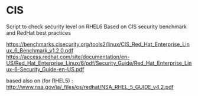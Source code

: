 CIS
===

Script to check security level on RHEL6
Based on CIS security benchmark and RedHat best practices

https://benchmarks.cisecurity.org/tools2/linux/CIS_Red_Hat_Enterprise_Linux_6_Benchmark_v1.2.0.pdf
https://access.redhat.com/site/documentation/en-US/Red_Hat_Enterprise_Linux/6/pdf/Security_Guide/Red_Hat_Enterprise_Linux-6-Security_Guide-en-US.pdf

based also on (for RHEL5) :
http://www.nsa.gov/ia/_files/os/redhat/NSA_RHEL_5_GUIDE_v4.2.pdf

